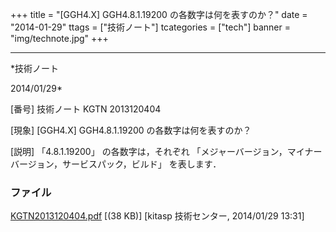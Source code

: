 ﻿+++
title = "[GGH4.X] GGH4.8.1.19200 の各数字は何を表すのか？"
date = "2014-01-29"
ttags = ["技術ノート"]
tcategories = ["tech"]
banner = "img/technote.jpg"
+++

-----------------------------------------------------------------------------------------------------------------------------

*技術ノート

2014/01/29*


[番号]
技術ノート KGTN 2013120404

[現象]
[GGH4.X] GGH4.8.1.19200 の各数字は何を表すのか？

[説明]
「4.8.1.19200」 の各数字は，それぞれ
「メジャーバージョン，マイナーバージョン，サービスパック，ビルド」
を表します．


### ファイル

 
 


[KGTN2013120404.pdf](http://techreport.kitasp.net/attachments/download/1439/KGTN2013120404.pdf)
 [(38 KB)] [kitasp 技術センター, 2014/01/29
13:31]


 


 


